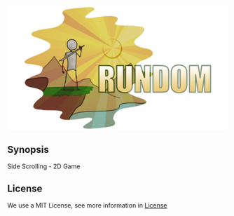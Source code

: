 ![alt text](/WikiResources/RundomBanner.png)

**Synopsis**
--------
Side Scrolling - 2D Game

## License
We use a MIT License, see more information in [License](https://github.com/RyuuSukeChan/ProjectDungeon/blob/master/LICENSE)
